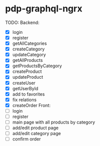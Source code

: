 # pdp-graphql-ngrx

TODO:
 Backend:
 - [x] login
 - [x] register
 - [x] getAllCategories
 - [x] createCategory
 - [x] updateCategory
 - [x] getAllProducts
 - [x] getProductsByCategory
 - [x] createProduct
 - [x] updateProduct
 - [x] createUser
 - [x] getUserById
 - [x] add to favorites
 - [x] fix relations
 - [x] createOrder
 Front:
 - [ ] login
 - [ ] register
 - [ ] main page with all products by category
 - [ ] add/edit product page
 - [ ] add/edit category page
 - [ ] confirm order